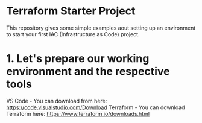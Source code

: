 # Terraform Starter Project

This repository gives some simple examples aout setting up an environment to start your first IAC (Infrastructure as Code) project.

# 1. Let's prepare our working environment and the respective tools

VS Code - You can download from here: https://code.visualstudio.com/Download
Terraform - You can download Terraform here: https://www.terraform.io/downloads.html
